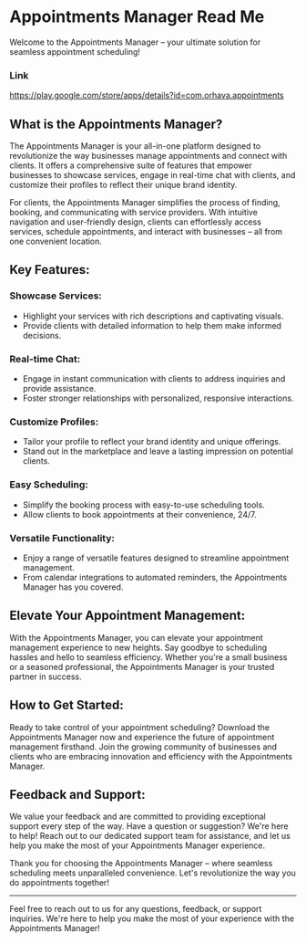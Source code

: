 # Appointments Manager Read Me

Welcome to the Appointments Manager – your ultimate solution for seamless appointment scheduling!
### Link
https://play.google.com/store/apps/details?id=com.orhava.appointments
## What is the Appointments Manager?

The Appointments Manager is your all-in-one platform designed to revolutionize the way businesses manage appointments and connect with clients. It offers a comprehensive suite of features that empower businesses to showcase services, engage in real-time chat with clients, and customize their profiles to reflect their unique brand identity. 

For clients, the Appointments Manager simplifies the process of finding, booking, and communicating with service providers. With intuitive navigation and user-friendly design, clients can effortlessly access services, schedule appointments, and interact with businesses – all from one convenient location.

## Key Features:

### Showcase Services:
- Highlight your services with rich descriptions and captivating visuals.
- Provide clients with detailed information to help them make informed decisions.

### Real-time Chat:
- Engage in instant communication with clients to address inquiries and provide assistance.
- Foster stronger relationships with personalized, responsive interactions.

### Customize Profiles:
- Tailor your profile to reflect your brand identity and unique offerings.
- Stand out in the marketplace and leave a lasting impression on potential clients.

### Easy Scheduling:
- Simplify the booking process with easy-to-use scheduling tools.
- Allow clients to book appointments at their convenience, 24/7.

### Versatile Functionality:
- Enjoy a range of versatile features designed to streamline appointment management.
- From calendar integrations to automated reminders, the Appointments Manager has you covered.

## Elevate Your Appointment Management:

With the Appointments Manager, you can elevate your appointment management experience to new heights. Say goodbye to scheduling hassles and hello to seamless efficiency. Whether you're a small business or a seasoned professional, the Appointments Manager is your trusted partner in success.

## How to Get Started:

Ready to take control of your appointment scheduling? Download the Appointments Manager now and experience the future of appointment management firsthand. Join the growing community of businesses and clients who are embracing innovation and efficiency with the Appointments Manager.

## Feedback and Support:

We value your feedback and are committed to providing exceptional support every step of the way. Have a question or suggestion? We're here to help! Reach out to our dedicated support team for assistance, and let us help you make the most of your Appointments Manager experience.

Thank you for choosing the Appointments Manager – where seamless scheduling meets unparalleled convenience. Let's revolutionize the way you do appointments together!

---

Feel free to reach out to us for any questions, feedback, or support inquiries. We're here to help you make the most of your experience with the Appointments Manager!
